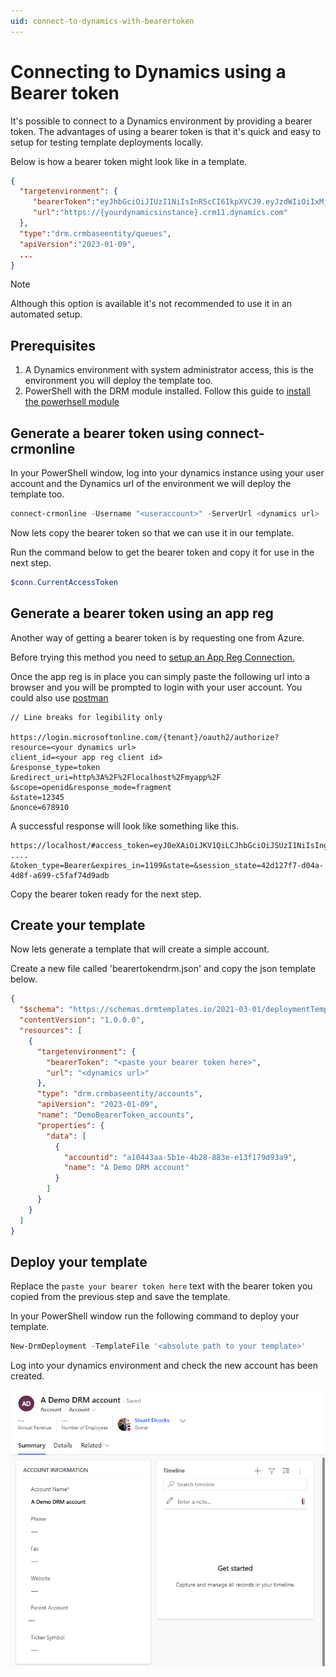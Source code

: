 ```yaml
---
uid: connect-to-dynamics-with-bearertoken
---
```


# Connecting to Dynamics using a Bearer token

It's possible to connect to a Dynamics environment by providing a bearer token. The 
advantages of using a bearer token is that it's quick and easy to setup for 
testing template deployments locally.

Below is how a bearer token might look like in a template.

```json
{ 
  "targetenvironment": {
     "bearerToken":"eyJhbGciOiJIUzI1NiIsInR5cCI6IkpXVCJ9.eyJzdWIiOiIxMjM0NTY3ODkwIiwibmFtZSI6IkpvaG4gRG9lIiwiaWF0IjoxNTE2MjM5MDIyfQ.SflKxwRJSMeKKF2QT4fwpMeJf36POk6yJV_adQssw5c...",
     "url":"https://{yourdynamicsinstance}.crm11.dynamics.com" 
  }, 
  "type":"drm.crmbaseentity/queues", 
  "apiVersion":"2023-01-09", 
  ... 
}
```

>[!NOTE]
> Although this option is available it's not recommended to use it in an automated
setup.

## Prerequisites

1. A Dynamics environment with system administrator access, this is the environment
 you will deploy the template too.
2. PowerShell with the DRM module installed. Follow this guide to 
[install the powerhsell module](xref:install-powerhsell-module)

## Generate a bearer token using connect-crmonline

In your PowerShell window, log into your dynamics instance using your user account
and the Dynamics url of the environment we will deploy the template too.

```powershell
connect-crmonline -Username "<useraccount>" -ServerUrl <dynamics url>
```

Now lets copy the bearer token so that we can use it in our template.

Run the command below to get the bearer token and copy it for use in the next step.

```powershell
$conn.CurrentAccessToken
```

## Generate a bearer token using an app reg

Another way of getting a bearer token is by requesting one from Azure.

Before trying this method you need to [setup an App Reg Connection.](xref:setup-app-reg-connection)

Once the app reg is in place you can simply paste the following url into
a browser and you will be prompted to login with your user account.  You could also
use [postman](https://www.postman.com/)

``` string
// Line breaks for legibility only 

https://login.microsoftonline.com/{tenant}/oauth2/authorize?
resource=<your dynamics url> 
client_id=<your app reg client id> 
&response_type=token 
&redirect_uri=http%3A%2F%2Flocalhost%2Fmyapp%2F 
&scope=openid&response_mode=fragment 
&state=12345 
&nonce=678910
```

A successful response will look like something like this.

``` string
https://localhost/#access_token=eyJ0eXAiOiJKV1QiLCJhbGciOiJSUzI1NiIsIng1dCI6Im5PbzNaRHJPRFhFSzFqS1doWHNsSFJfS1hFZyIsImtpZCI6Im5PbzNaRHJPRFhFSzFqS1doWHNsSFJfS1hFZyJ9
....
&token_type=Bearer&expires_in=1199&state=&session_state=42d127f7-d04a-4d8f-a699-c5faf74d9adb
```

Copy the bearer token ready for the next step.

## Create your template

Now lets generate a template that will create a simple account.

Create a new file called 'bearertokendrm.json' and copy the json template below. 

```json
{
  "$schema": "https://schemas.drmtemplates.io/2021-03-01/deploymentTemplate.json#",
  "contentVersion": "1.0.0.0",
  "resources": [
    {
      "targetenvironment": {
        "bearerToken": "<paste your bearer token here>",
        "url": "<dynamics url>"
      },
      "type": "drm.crmbaseentity/accounts",
      "apiVersion": "2023-01-09",
      "name": "DemoBearerToken_accounts",
      "properties": {
        "data": [
          {
            "accountid": "a10443aa-5b1e-4b28-883e-e13f179d93a9",
            "name": "A Demo DRM account"
          }
        ]
      }
    }
  ]
}

```

## Deploy your template

Replace the ```paste your bearer token here``` text with the bearer token you copied from the 
previous step and save the template.

In your PowerShell window run the following command to deploy your template.

```powershell
New-DrmDeployment -TemplateFile '<absolute path to your template>'
```

Log into your dynamics environment and check the new account has been created.

![Dynamics Account](../images/dynamics-account.png)